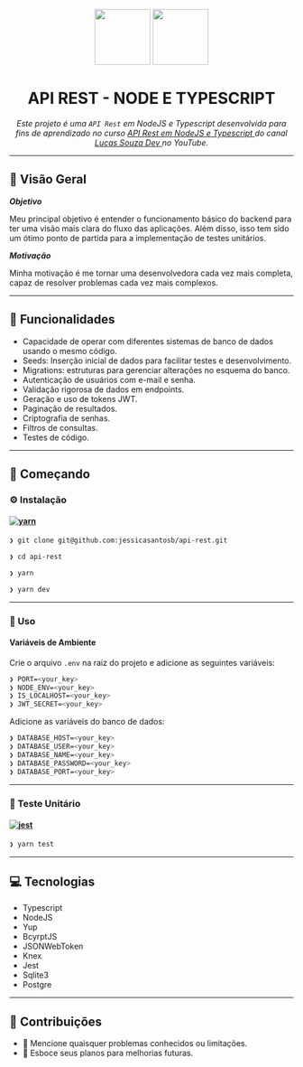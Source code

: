 <p align="center">
  <img src="https://img.icons8.com/?size=100&id=54087&format=png&color=000000" width="99">
  <img src="https://img.icons8.com/?size=100&id=uJM6fQYqDaZK&format=png&color=000000" width="99">
</p>
<h1 align="center">API REST - NODE E TYPESCRIPT</h1>
<p align="center">
  <em>Este projeto é uma <code>API Rest</code> em NodeJS e Typescript desenvolvida para fins de aprendizado no curso  
    <a href="https://www.youtube.com/playlist?list=PL29TaWXah3iaaXDFPgTHiFMBF6wQahurP">
      API Rest em NodeJS e Typescript
    </a> 
     do canal
    <a href="https://www.youtube.com/@LucasSouzaDev">
      Lucas Souza Dev
    </a>
      no YouTube.
  </em>
</p>

---

## 📍 Visão Geral

**_Objetivo_**

Meu principal objetivo é entender o funcionamento básico do backend para ter uma visão mais clara do fluxo das aplicações. Além disso, isso tem sido um ótimo ponto de partida para a implementação de testes unitários.

**_Motivação_**

Minha motivação é me tornar uma desenvolvedora cada vez mais completa, capaz de resolver problemas cada vez mais complexos.

---

## 🧬 Funcionalidades

- Capacidade de operar com diferentes sistemas de banco de dados usando o mesmo código.
- Seeds: Inserção inicial de dados para facilitar testes e desenvolvimento.
- Migrations: estruturas para gerenciar alterações no esquema do banco.
- Autenticação de usuários com e-mail e senha.
- Validação rigorosa de dados em endpoints.
- Geração e uso de tokens JWT.
- Paginação de resultados.
- Criptografia de senhas.
- Filtros de consultas.
- Testes de código.

---

## 🚀 Começando

### ⚙️ Instalação

#### [![yarn](https://img.shields.io/badge/Yarn-3775A9.svg?style=flat&logo=Yarn&logoColor=white)](https://github.com/jessicasantosb/api-rest)

```sh
❯ git clone git@github.com:jessicasantosb/api-rest.git
```

```sh
❯ cd api-rest
```

```sh
❯ yarn
```

```sh
❯ yarn dev
```

---

### 🤖 Uso

#### Variáveis de Ambiente

Crie o arquivo `.env` na raiz do projeto e adicione as seguintes variáveis:
```sh
❯ PORT=<your_key>
❯ NODE_ENV=<your_key>
❯ IS_LOCALHOST=<your_key>
❯ JWT_SECRET=<your_key>
```

Adicione as variáveis do banco de dados:
```sh
❯ DATABASE_HOST=<your_key>
❯ DATABASE_USER=<your_key>
❯ DATABASE_NAME=<your_key>
❯ DATABASE_PASSWORD=<your_key>
❯ DATABASE_PORT=<your_key>
```

---

### 🧪 Teste Unitário

#### [![jest](https://img.shields.io/badge/Jest-0A9EDC.svg?style=flat&logo=Jest&logoColor=white)](https://github.com/jessicasantosb/api-rest)

```sh
❯ yarn test
```

---

## 💻 Tecnologias

- Typescript
- NodeJS
- Yup
- BcyrptJS
- JSONWebToken
- Knex
- Jest
- Sqlite3
- Postgre

---

## 🤝 Contribuições

- 🔰 Mencione quaisquer problemas conhecidos ou limitações.
- 🐛 Esboce seus planos para melhorias futuras.

